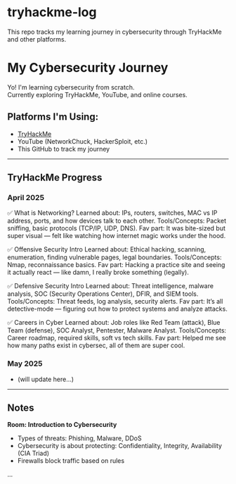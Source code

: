 # tryhackme-log
This repo tracks my learning journey in cybersecurity through TryHackMe and other platforms.
# My Cybersecurity Journey

Yo! I'm learning cybersecurity from scratch.  
Currently exploring TryHackMe, YouTube, and online courses.

## Platforms I'm Using:
- [TryHackMe](https://tryhackme.com)
- YouTube (NetworkChuck, HackerSploit, etc.)
- This GitHub to track my journey
---

## TryHackMe Progress

### April 2025 
✅ What is Networking?
Learned about: IPs, routers, switches, MAC vs IP address, ports, and how devices talk to each other.
Tools/Concepts: Packet sniffing, basic protocols (TCP/IP, UDP, DNS).
Fav part: It was bite-sized but super visual — felt like watching how internet magic works under the hood.

✅ Offensive Security Intro
Learned about: Ethical hacking, scanning, enumeration, finding vulnerable pages, legal boundaries.
Tools/Concepts: Nmap, reconnaissance basics.
Fav part: Hacking a practice site and seeing it actually react — like damn, I really broke something (legally).

✅ Defensive Security Intro
Learned about: Threat intelligence, malware analysis, SOC (Security Operations Center), DFIR, and SIEM tools.
Tools/Concepts: Threat feeds, log analysis, security alerts.
Fav part: It’s all detective-mode — figuring out how to protect systems and analyze attacks.

✅ Careers in Cyber
Learned about: Job roles like Red Team (attack), Blue Team (defense), SOC Analyst, Pentester, Malware Analyst.
Tools/Concepts: Career roadmap, required skills, soft vs tech skills.
Fav part: Helped me see how many paths exist in cybersec, all of them are super cool. 

### May 2025
- (will update here...)

---

## Notes

**Room: Introduction to Cybersecurity**
- Types of threats: Phishing, Malware, DDoS
- Cybersecurity is about protecting: Confidentiality, Integrity, Availability (CIA Triad)
- Firewalls block traffic based on rules

...
